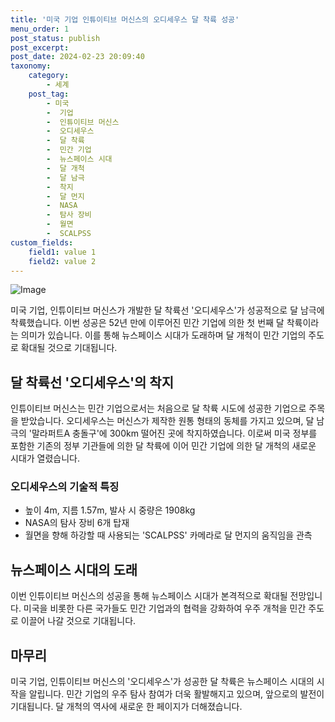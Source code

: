 ```yaml
---
title: '미국 기업 인튜이티브 머신스의 오디세우스 달 착륙 성공'
menu_order: 1
post_status: publish
post_excerpt: 
post_date: 2024-02-23 20:09:40
taxonomy:
    category:
        - 세계
    post_tag:
        - 미국
        -  기업
        -  인튜이티브 머신스
        -  오디세우스
        -  달 착륙
        -  민간 기업
        -  뉴스페이스 시대
        -  달 개척
        -  달 남극
        -  착지
        -  달 먼지
        -  NASA
        -  탐사 장비
        -  월면
        -  SCALPSS
custom_fields:
    field1: value 1
    field2: value 2
---
```


![Image](https://imgnews.pstatic.net/image/032/2024/02/23/0003280641_001_20240223095305116.jpg?type=w647)

미국 기업, 인튜이티브 머신스가 개발한 달 착륙선 '오디세우스'가 성공적으로 달 남극에 착륙했습니다. 이번 성공은 52년 만에 이루어진 민간 기업에 의한 첫 번째 달 착륙이라는 의미가 있습니다. 이를 통해 뉴스페이스 시대가 도래하며 달 개척이 민간 기업의 주도로 확대될 것으로 기대됩니다.
## 달 착륙선 '오디세우스'의 착지
인튜이티브 머신스는 민간 기업으로서는 처음으로 달 착륙 시도에 성공한 기업으로 주목을 받았습니다. 오디세우스는 머신스가 제작한 원통 형태의 동체를 가지고 있으며, 달 남극의 '말라퍼트A 충돌구'에 300km 떨어진 곳에 착지하였습니다. 이로써 미국 정부를 포함한 기존의 정부 기관들에 의한 달 착륙에 이어 민간 기업에 의한 달 개척의 새로운 시대가 열렸습니다.
### 오디세우스의 기술적 특징
- 높이 4m, 지름 1.57m, 발사 시 중량은 1908kg
- NASA의 탐사 장비 6개 탑재
- 월면을 향해 하강할 때 사용되는 'SCALPSS' 카메라로 달 먼지의 움직임을 관측
## 뉴스페이스 시대의 도래
이번 인튜이티브 머신스의 성공을 통해 뉴스페이스 시대가 본격적으로 확대될 전망입니다. 미국을 비롯한 다른 국가들도 민간 기업과의 협력을 강화하여 우주 개척을 민간 주도로 이끌어 나갈 것으로 기대됩니다.
## 마무리
미국 기업, 인튜이티브 머신스의 '오디세우스'가 성공한 달 착륙은 뉴스페이스 시대의 시작을 알립니다. 민간 기업의 우주 탐사 참여가 더욱 활발해지고 있으며, 앞으로의 발전이 기대됩니다. 달 개척의 역사에 새로운 한 페이지가 더해졌습니다.
